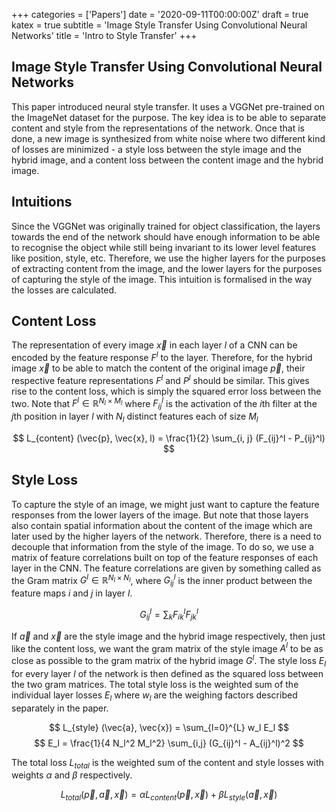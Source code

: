 +++
categories = ['Papers']
date = '2020-09-11T00:00:00Z'
draft = true
katex = true
subtitle = 'Image Style Transfer Using Convolutional Neural Networks'
title = 'Intro to Style Transfer'
+++
## Image Style Transfer Using Convolutional Neural Networks

This paper introduced neural style transfer. It uses a VGGNet pre-trained on the ImageNet dataset for the purpose. The key idea is to be able to separate content and style from the representations of the network. Once that is done, a new image is synthesized from white noise where two different kind of losses are minimized - a style loss between the style image and the hybrid image, and a content loss between the content image and the hybrid image.

## Intuitions

Since the VGGNet was originally trained for object classification, the layers towards the end of the network should have enough information to be able to recognise the object while still being invariant to its lower level features like position, style, etc. Therefore, we use the higher layers for the purposes of extracting content from the image, and the lower layers for the purposes of capturing the style of the image. This intuition is formalised in the way the losses are calculated.

## Content Loss

The representation of every image $\vec{x}$ in each layer $l$ of a CNN can be encoded by the feature response $F^l$ to the layer. Therefore, for the hybrid image $\vec{x}$ to be able to match the content of the original image $\vec{p}$, their respective feature representations $F^l$ and $P^l$ should be similar. This gives rise to the content loss, which is simply the squared error loss between the two. Note that $F^l \in \mathbb{R}^{N_l \times M_l}$ where $F_{ij}^{l}$ is the activation of the $i$th filter at the $j$th position in layer $l$ with $N_l$ distinct features each of size $M_l$

$$ L_{content} (\vec{p}, \vec{x}, l) = \frac{1}{2} \sum_{i, j} (F_{ij}^l - P_{ij}^l) $$

## Style Loss

To capture the style of an image, we might just want to capture the feature responses from the lower layers of the image. But note that those layers also contain spatial information about the content of the image which are later used by the higher layers of the network. Therefore, there is a need to decouple that information from the style of the image. To do so, we use a matrix of feature correlations built on top of the feature responses of each layer in the CNN. The feature correlations are given by something called as the Gram matrix $G^l \in \mathbb{R}^{N_l \times N_l}$, where $G_{ij}^l$ is the inner product between the feature maps $i$ and $j$ in layer $l$. 

$$
G_{ij}^l = \sum_k F_{ik}^l F_{jk}^l
$$

If $\vec{a}$ and $\vec{x}$ are the style image and the hybrid image respectively, then just like the content loss, we want the gram matrix of the style image $A^l$ to be as close as possible to the gram matrix of the hybrid image $G^l$. The style loss $E_l$ for every layer $l$ of the network is then defined as the squared loss between the two gram matrices. The total style loss is the weighted sum of the individual layer losses $E_l$ where $w_l$ are the weighing factors described separately in the paper.

$$
L_{style} (\vec{a}, \vec{x}) = \sum_{l=0}^{L} w_l E_l
$$
$$
E_l = \frac{1}{4 N_l^2 M_l^2} \sum_{i,j} (G_{ij}^l - A_{ij}^l)^2
$$

The total loss $L_{total}$ is the weighted sum of the content and style losses with weights $\alpha$ and $\beta$ respectively.

$$
L_{total} (\vec{p}, \vec{a}, \vec{x}) = \alpha L_{content} (\vec{p}, \vec{x}) + \beta L_{style} (\vec{a}, \vec{x})
$$